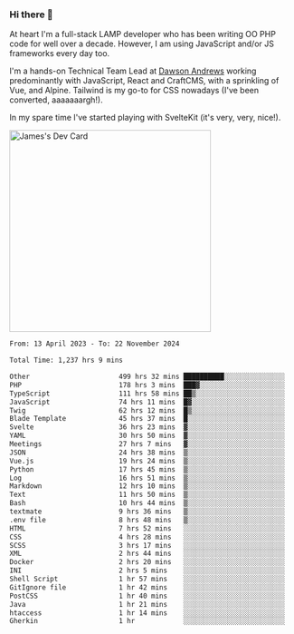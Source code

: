 ### Hi there 👋

<!--
**JamesNock/JamesNock** is a ✨ _special_ ✨ repository because its `README.md` (this file) appears on your GitHub profile.

Here are some ideas to get you started:

- 🔭 I’m currently working on ...
- 🌱 I’m currently learning ...
- 👯 I’m looking to collaborate on ...
- 🤔 I’m looking for help with ...
- 💬 Ask me about ...
- 📫 How to reach me: ...
- 😄 Pronouns: ...
- ⚡ Fun fact: ...
-->
At heart I'm a full-stack LAMP developer who has been writing OO PHP code for well over a decade. However, I am using JavaScript and/or JS frameworks every day too.

I'm a hands-on Technical Team Lead at [Dawson Andrews](https://www.dawsonandrews.com/) working predominantly with JavaScript, React and CraftCMS, with a sprinkling of Vue, and Alpine. Tailwind is my go-to for CSS nowadays (I've been converted, aaaaaaargh!).

In my spare time I've started playing with SvelteKit (it's very, very, nice!).

<a href="https://app.daily.dev/h2onock"><img src="https://api.daily.dev/devcards/v2/XQraFlxE3JPWOlcSuOB2K.png?type=default&r=18u" width="356" alt="James's Dev Card"/></a>

<!--START_SECTION:waka-->

```txt
From: 13 April 2023 - To: 22 November 2024

Total Time: 1,237 hrs 9 mins

Other                      499 hrs 32 mins ██████████░░░░░░░░░░░░░░░   40.38 %
PHP                        178 hrs 3 mins  ███▓░░░░░░░░░░░░░░░░░░░░░   14.39 %
TypeScript                 111 hrs 58 mins ██▒░░░░░░░░░░░░░░░░░░░░░░   09.05 %
JavaScript                 74 hrs 11 mins  █▓░░░░░░░░░░░░░░░░░░░░░░░   06.00 %
Twig                       62 hrs 12 mins  █▒░░░░░░░░░░░░░░░░░░░░░░░   05.03 %
Blade Template             45 hrs 37 mins  █░░░░░░░░░░░░░░░░░░░░░░░░   03.69 %
Svelte                     36 hrs 23 mins  ▓░░░░░░░░░░░░░░░░░░░░░░░░   02.94 %
YAML                       30 hrs 50 mins  ▓░░░░░░░░░░░░░░░░░░░░░░░░   02.49 %
Meetings                   27 hrs 7 mins   ▓░░░░░░░░░░░░░░░░░░░░░░░░   02.19 %
JSON                       24 hrs 38 mins  ▒░░░░░░░░░░░░░░░░░░░░░░░░   01.99 %
Vue.js                     19 hrs 24 mins  ▒░░░░░░░░░░░░░░░░░░░░░░░░   01.57 %
Python                     17 hrs 45 mins  ▒░░░░░░░░░░░░░░░░░░░░░░░░   01.44 %
Log                        16 hrs 51 mins  ▒░░░░░░░░░░░░░░░░░░░░░░░░   01.36 %
Markdown                   12 hrs 10 mins  ▒░░░░░░░░░░░░░░░░░░░░░░░░   00.98 %
Text                       11 hrs 50 mins  ▒░░░░░░░░░░░░░░░░░░░░░░░░   00.96 %
Bash                       10 hrs 44 mins  ▒░░░░░░░░░░░░░░░░░░░░░░░░   00.87 %
textmate                   9 hrs 36 mins   ▒░░░░░░░░░░░░░░░░░░░░░░░░   00.78 %
.env file                  8 hrs 48 mins   ▒░░░░░░░░░░░░░░░░░░░░░░░░   00.71 %
HTML                       7 hrs 52 mins   ░░░░░░░░░░░░░░░░░░░░░░░░░   00.64 %
CSS                        4 hrs 28 mins   ░░░░░░░░░░░░░░░░░░░░░░░░░   00.36 %
SCSS                       3 hrs 17 mins   ░░░░░░░░░░░░░░░░░░░░░░░░░   00.27 %
XML                        2 hrs 44 mins   ░░░░░░░░░░░░░░░░░░░░░░░░░   00.22 %
Docker                     2 hrs 20 mins   ░░░░░░░░░░░░░░░░░░░░░░░░░   00.19 %
INI                        2 hrs 5 mins    ░░░░░░░░░░░░░░░░░░░░░░░░░   00.17 %
Shell Script               1 hr 57 mins    ░░░░░░░░░░░░░░░░░░░░░░░░░   00.16 %
GitIgnore file             1 hr 42 mins    ░░░░░░░░░░░░░░░░░░░░░░░░░   00.14 %
PostCSS                    1 hr 40 mins    ░░░░░░░░░░░░░░░░░░░░░░░░░   00.14 %
Java                       1 hr 21 mins    ░░░░░░░░░░░░░░░░░░░░░░░░░   00.11 %
htaccess                   1 hr 14 mins    ░░░░░░░░░░░░░░░░░░░░░░░░░   00.10 %
Gherkin                    1 hr            ░░░░░░░░░░░░░░░░░░░░░░░░░   00.08 %
```

<!--END_SECTION:waka-->
